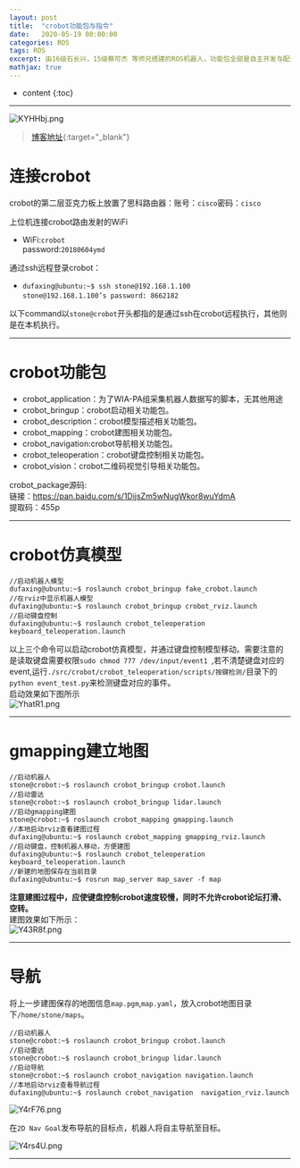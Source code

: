 ```yaml
---
layout: post
title:  "crobot功能包与指令"
date:   2020-05-19 00:00:00
categories: ROS
tags: ROS
excerpt: 由16级石长兴，15级蔡可杰 等师兄搭建的ROS机器人，功能包全部是自主开发与配适，是入门学习ROS机器人不错的硬件平台，基于可传承性，现对crobot代码功能包进行说明与命令备注
mathjax: true
---
```

* content
{:toc}
---

![KYHHbj.png](https://s2.ax1x.com/2019/10/23/KYHHbj.png)



> [博客地址](https://dufaxing.com){:target="_blank"}


# 连接crobot

crobot的第二层亚克力板上放置了思科路由器：账号：`cisco`密码：`cisco`

上位机连接crobot路由发射的WiFi<br>
- WiFi:`crobot`<br>
   password:`20180604ymd`<br>

通过ssh远程登录crobot：<br>
- `dufaxing@ubuntu:~$ ssh stone@192.168.1.100`<br>
  `stone@192.168.1.100’s password: 8662182`<br>

以下command以`stone@crobot`开头都指的是通过ssh在crobot远程执行，其他则是在本机执行。

---

# crobot功能包

- crobot_application：为了WIA-PA组采集机器人数据写的脚本，无其他用途
- crobot_bringup：crobot启动相关功能包。
- crobot_description：crobot模型描述相关功能包。
- crobot_mapping：crobot建图相关功能包。
- crobot_navigation:crobot导航相关功能包。
- crobot_teleoperation：crobot键盘控制相关功能包。
- crobot_vision：crobot二维码视觉引导相关功能包。

crobot_package源码:<br>
链接：https://pan.baidu.com/s/1DijsZm5wNugWkor8wuYdmA <br>
提取码：455p

---
# crobot仿真模型

```
//启动机器人模型
dufaxing@ubuntu:~$ roslaunch crobot_bringup fake_crobot.launch 
//在rviz中显示机器人模型
dufaxing@ubuntu:~$ roslaunch crobot_bringup crobot_rviz.launch 
//启动键盘控制
dufaxing@ubuntu:~$ roslaunch crobot_teleoperation keyboard_teleoperation.launch 
```
以上三个命令可以启动crobot仿真模型，并通过键盘控制模型移动。需要注意的是读取键盘需要权限`sudo chmod 777 /dev/input/event1
`,若不清楚键盘对应的event,运行`./src/crobot/crobot_teleoperation/scripts/按键检测/`目录下的`python event_test.py`来检测键盘对应的事件。<br>
启动效果如下图所示<br>
![YhatR1.png](https://s1.ax1x.com/2020/05/18/YhatR1.png)

---

# gmapping建立地图


```
//启动机器人
stone@crobot:~$ roslaunch crobot_bringup crobot.launch 
//启动雷达
stone@crobot:~$ roslaunch crobot_bringup lidar.launch 
//启动gmapping建图
stone@crobot:~$ roslaunch crobot_mapping gmapping.launch 
//本地启动rviz查看建图过程
dufaxing@ubuntu:~$ roslaunch crobot_mapping gmapping_rviz.launch 
//启动键盘，控制机器人移动，方便建图
dufaxing@ubuntu:~$ roslaunch crobot_teleoperation keyboard_teleoperation.launch 
//新建的地图保存在当前目录
dufaxing@ubuntu:~$ rosrun map_server map_saver -f map
```

**注意建图过程中，应使键盘控制crobot速度较慢，同时不允许crobot论坛打滑、空转。**<br>
建图效果如下所示：<br>
![Y43R8f.png](https://s1.ax1x.com/2020/05/19/Y43R8f.png)

---

# 导航

将上一步建图保存的地图信息`map.pgm`,`map.yaml`，放入crobot地图目录下`/home/stone/maps`。

```
//启动机器人
stone@crobot:~$ roslaunch crobot_bringup crobot.launch 
//启动雷达
stone@crobot:~$ roslaunch crobot_bringup lidar.launch 
//启动导航
stone@crobot:~$ roslaunch crobot_navigation navigation.launch
//本地启动rviz查看导航过程
dufaxing@ubuntu:~$ roslaunch crobot_navigation  navigation_rviz.launch 

```

![Y4rF76.png](https://s1.ax1x.com/2020/05/19/Y4rF76.png)


在`2D Nav Goal`发布导航的目标点，机器人将自主导航至目标。

![Y4rs4U.png](https://s1.ax1x.com/2020/05/19/Y4rs4U.png)


---